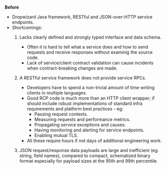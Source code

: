 **Before**
* Dropwizard Java framework, RESTful and JSON-over-HTTP service endpoints.
* Shortcomings:
    1. Lacks clearly defined and strongly typed interface and data schema.
        * Often it is hard to tell what a service does and how to send requests and receive responses without examinig the source code.
        * Lack of service/client contract validation can cause incidents when contract-breaking changes are made.

    2. A RESTful service framework does not provide service RPCs.
        * Developers have to spend a non-trivial amount of time writing clients in multiple languages.
        * Good RCP code is much more than an HTTP client wrapper; if should include robust implementations of standard infra requirements and platform best practices - eg:
            * Passing request contexts.
            * Measuring requests and performance metrics.
            * Propagating service exceptions and causes.
            * Having monitoring and alerting for service endpoints.
            * Enabling mutual TLS.
        * All these require hours if not days of additional engineering work.

    3. JSON request/response data payloads are large and inefficient (eg. string, field names), compared to compact, schematized binary format especially for payload sizes at the 95th and 99th percentile.